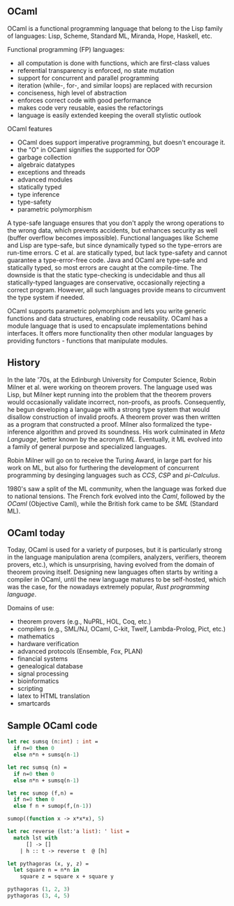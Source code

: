 ## OCaml

OCaml is a functional programming language that belong to the Lisp family of languages: Lisp, Scheme, Standard ML, Miranda, Hope, Haskell, etc.

Functional programming (FP) languages:
- all computation is done with functions, which are first-class values
- referential transparency is enforced, no state mutation
- support for concurrent and parallel programming
- iteration (while-, for-, and similar loops) are replaced with recursion
- conciseness, high level of abstraction
- enforces correct code with good performance
- makes code very reusable, easies the refactorings
- language is easily extended keeping the overall stylistic outlook

OCaml features
- OCaml does support imperative programming, but doesn't encourage it.
- the "O" in OCaml signifies the supported for OOP
- garbage collection
- algebraic datatypes
- exceptions and threads
- advanced modules
- statically typed
- type inference
- type-safety
- parametric polymorphism

A type-safe language ensures that you don't apply the wrong operations to the wrong data, which prevents accidents, but enhances security as well (buffer overflow becomes impossible). Functional languages like Scheme and Lisp are type-safe, but since dynamically typed so the type-errors are run-time errors. C et al. are statically typed, but lack type-safety and cannot guarantee a type-error-free code. Java and OCaml are type-safe and statically typed, so most errors are caught at the compile-time. The downside is that the static type-checking is undecidable and thus all statically-typed languages are conservative, occasionally rejecting a correct program. However, all such languages provide means to circumvent the type system if needed.

OCaml supports parametric polymorphism and lets you write generic functions and data structures, enabling code reusability. OCaml has a module language that is used to encapsulate implementations behind interfaces. It offers more functionality then other modular languages by providing functors - functions that manipulate modules.


## History

In the late '70s, at the Edinburgh University for Computer Science, Robin Milner et al. were working on theorem provers. The language used was Lisp, but Milner kept running into the problem that the theorem provers would occasionally validate incorrect, non-proofs, as proofs. Consequently, he begun developing a language with a strong type system that would disallow construction of invalid proofs. A theorem prover was then written as a program that constructed a proof. Milner also formalized the type-inference algorithm and proved its soundness. His work culminated in *Meta Language*, better known by the acronym *ML*. Eventually, it ML evolved into a family of general purpose and specialized languages.

Robin Milner will go on to receive the Turing Award, in large part for his work on ML, but also for furthering the development of concurrent programming by desinging languages such as *CCS*, *CSP* and *pi-Calculus*.

1980's saw a split of the ML community, when the language was forked due to national tensions. The French fork evolved into the *Caml*, followed by the *OCaml* (Objective Caml), while the British fork came to be *SML* (Standard ML).


## OCaml today

Today, OCaml is used for a variety of purposes, but it is particularly strong in the language manipulation arena (compilers, analyzers, verifiers, theorem provers, etc.), which is unsurprising, having evolved from the domain of theorem proving itself. Designing new languages often starts by writing a compiler in OCaml, until the new language matures to be self-hosted, which was the case, for the nowadays extremely popular, *Rust programming language*.

Domains of use:
- theorem provers (e.g., NuPRL, HOL, Coq, etc.)
- compilers (e.g., SML/NJ, OCaml, C-kit, Twelf, Lambda-Prolog, Pict, etc.)
- mathematics
- hardware verification
- advanced protocols (Ensemble, Fox, PLAN)
- financial systems
- genealogical database
- signal processing
- bioinformatics
- scripting
- latex to HTML translation
- smartcards




## Sample OCaml code

```ocaml
let rec sumsq (n:int) : int =
  if n=0 then 0
  else n*n + sumsq(n-1)

let rec sumsq (n) =
  if n=0 then 0
  else n*n + sumsq(n-1)

let rec sumop (f,n) =
  if n=0 then 0
  else f n + sumop(f,(n-1))

sumop((function x -> x*x*x), 5)

let rec reverse (lst:'a list): ' list =
  match lst with
      [] -> []
    | h :: t -> reverse t  @ [h]

let pythagoras (x, y, z) =
  let square n = n*n in
    square z = square x + square y

pythagoras (1, 2, 3)
pythagoras (3, 4, 5)
```
